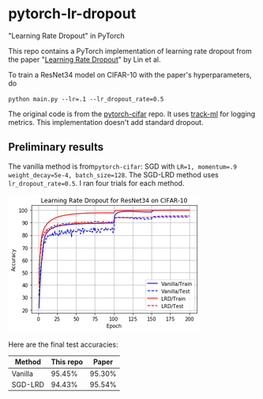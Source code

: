 # pytorch-lr-dropout
"Learning Rate Dropout" in PyTorch

This repo contains a PyTorch implementation of learning rate dropout from the paper "[Learning Rate Dropout](https://arxiv.org/abs/1912.00144)" by Lin et al.

To train a ResNet34 model on CIFAR-10 with the paper's hyperparameters, do

`python main.py --lr=.1 --lr_dropout_rate=0.5`

The original code is from the [pytorch-cifar](https://github.com/kuangliu/pytorch-cifar) repo. It uses [track-ml](https://github.com/richardliaw/track/tree/master/track) for logging metrics. This implementation doesn't add standard dropout.

## Preliminary results

The vanilla method is from`pytorch-cifar`: SGD with `LR=1, momentum=.9 weight_decay=5e-4, batch_size=128`. The SGD-LRD method uses `lr_dropout_rate=0.5`. I ran four trials for each method.

![Alt text](images/lrd_learning_curve.png?raw=true "LRD")

Here are the final test accuracies:

| Method | This repo | Paper |
| ------ | ------------- | --------- |
| Vanilla | 95.45% | 95.30% |
| SGD-LRD |  94.43% | 95.54% |
